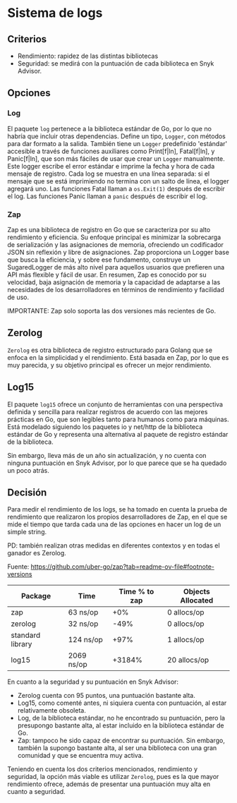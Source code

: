 # Sistema de logs

## Criterios

- Rendimiento: rapidez de las distintas bibliotecas
- Seguridad: se medirá con la puntuación de cada biblioteca en Snyk Advisor.

## Opciones

### Log

El paquete `log` pertenece a la biblioteca estándar de Go, por lo que no habría que incluir otras dependencias. Define un tipo, `Logger`, con métodos para dar formato a la salida. También tiene un `Logger` predefinido 'estándar' accesible a través de funciones auxiliares como Print[f|ln], Fatal[f|ln], y Panic[f|ln], que son más fáciles de usar que crear un `Logger` manualmente. Este logger escribe el error estándar e imprime la fecha y hora de cada mensaje de registro. Cada log se muestra en una línea separada: si el mensaje que se está imprimiendo no termina con un salto de línea, el logger agregará uno. Las funciones Fatal llaman a `os.Exit(1)` después de escribir el log. Las funciones Panic llaman a `panic` después de escribir el log.

### Zap

Zap es una biblioteca de registro en Go que se caracteriza por su alto rendimiento y eficiencia. Su enfoque principal es minimizar la sobrecarga de serialización y las asignaciones de memoria, ofreciendo un codificador JSON sin reflexión y libre de asignaciones. Zap proporciona un Logger base que busca la eficiencia, y sobre ese fundamento, construye un SugaredLogger de más alto nivel para aquellos usuarios que prefieren una API más flexible y fácil de usar. En resumen, Zap es conocido por su velocidad, baja asignación de memoria y la capacidad de adaptarse a las necesidades de los desarrolladores en términos de rendimiento y facilidad de uso.

IMPORTANTE: Zap solo soporta las dos versiones más recientes de Go. 

## Zerolog

`Zerolog` es otra biblioteca de registro estructurado para Golang que se enfoca en la simplicidad y el rendimiento. Está basada en Zap, por lo que es muy parecida, y su objetivo principal es ofrecer un mejor rendimiento.

## Log15

El paquete `log15` ofrece un conjunto de herramientas con una perspectiva definida y sencilla para realizar registros de acuerdo con las mejores prácticas en Go, que son legibles tanto para humanos como para máquinas. Está modelado siguiendo los paquetes io y net/http de la biblioteca estándar de Go y representa una alternativa al paquete de registro estándar de la biblioteca.

Sin embargo, lleva más de un año sin actualización, y no cuenta con ninguna puntuación en Snyk Advisor, por lo que parece que se ha quedado un poco atrás.

## Decisión

Para medir el rendimiento de los logs, se ha tomado en cuenta la prueba de rendimiento que realizaron los propios desarrolladores de Zap, en el que se mide el tiempo que tarda cada una de las opciones en hacer un log de un simple string. 

PD: también realizan otras medidas en diferentes contextos y en todas el ganador es Zerolog.

Fuente: https://github.com/uber-go/zap?tab=readme-ov-file#footnote-versions

| Package          | Time      | Time % to zap | Objects Allocated |
|------------------|-----------|---------------|--------------------|
| zap              | 63 ns/op  | +0%           | 0 allocs/op        |
| zerolog          | 32 ns/op  | -49%          | 0 allocs/op        |
| standard library | 124 ns/op | +97%          | 1 allocs/op        |
| log15            | 2069 ns/op| +3184%        | 20 allocs/op       |

En cuanto a la seguridad y su puntuación en Snyk Advisor:

- Zerolog cuenta con 95 puntos, una puntuación bastante alta.
- Log15, como comenté antes, ni siquiera cuenta con puntuación, al estar relativamente obsoleta.
- Log, de la biblioteca estándar, no he encontrado su puntuación, pero la presupongo bastante alta, al estar incluido en la biblioteca estándar de Go.
- Zap: tampoco he sido capaz de encontrar su puntuación. Sin embargo, también la supongo bastante alta, al ser una biblioteca con una gran comunidad y que se encuentra muy activa.

Teniendo en cuenta los dos criterios mencionados, rendimiento y seguridad, la opción más viable es utilizar `Zerolog`, pues es la que mayor rendimiento ofrece, además de presentar una puntuación muy alta en cuanto a seguridad.
